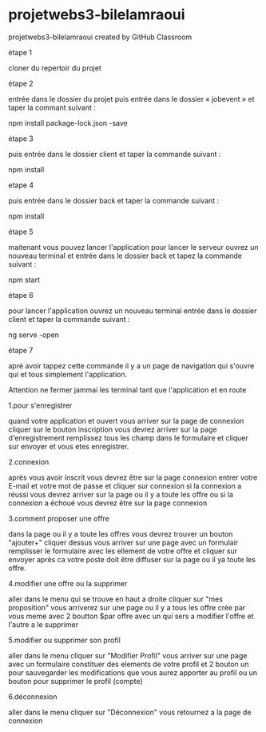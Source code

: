 # projetwebs3-bilelamraoui
projetwebs3-bilelamraoui created by GitHub Classroom




étape 1

cloner du repertoir du projet

étape 2

entrée dans le dossier du projet puis entrée dans le dossier « jobevent » et taper la commant suivant :

npm install package-lock.json -save

étape 3

puis entrée dans le dossier client et taper la commande suivant :

npm install

etape 4

puis entrée dans le dossier back et taper la commande suivant :

npm install

étape 5

maitenant vous pouvez lancer l'application pour lancer le serveur ouvrez un nouveau terminal et entrée dans le dossier back et tapez la commande suivant :

npm start

étape 6

pour lancer l'application ouvrez un nouveau terminal entrée dans le dossier client et taper la commande suivant :

ng serve -open

étape 7

apré avoir tappez cette commande il y a un page de navigation qui s'ouvre qui et tous simplement l'application.

Attention ne fermer jammai les terminal tant que l'application et en route

1.pour s'enregistrer

quand votre application et ouvert vous arriver sur la page de connexion cliquer sur le bouton inscription vous devrez arriver sur la page d'enregistrement remplissez tous les champ dans le formulaire et cliquer sur envoyer et vous etes enregistrer.

2.connexion

après vous avoir inscrit vous devrez être sur la page connexion entrer votre E-mail et votre mot de passe et cliquer sur connexion si la connexion a réussi vous devrez arriver sur la page ou il y a toute les offre ou si la connexion a échoué vous devrez être sur la page connexion

3.comment proposer une offre

dans la page ou il y a toute les offres vous devrez trouver un bouton "ajouter+" cliquer dessus vous arriver sur une page avec un formulair remplisser le formulaire avec les ellement de votre offre et cliquer sur envoyer après ca votre poste doit être diffuser sur la page ou il ya toute les offre.

4.modifier une offre ou la supprimer

aller dans le menu qui se trouve en haut a droite cliquer sur "mes proposition" vous arriverez sur une page ou il y a tous les offre crée par vous meme avec 2 boutton $par offre avec un qui sers a modifier l'offre et l'autre a le supprimer

5.modifier ou supprimer son profil

aller dans le menu cliquer sur "Modifier Profil" vous arriver sur une page avec un formulaire constituer des elements de votre profil et 2 bouton un pour sauvegarder les modifications que vous aurez apporter au profil ou un bouton pour supprimer le profil (compte)

6.déconnexion

aller dans le menu cliquer sur "Déconnexion" vous retournez a la page de connexion


